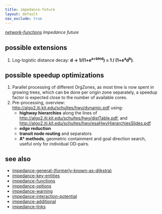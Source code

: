 ```yaml
---
title: impedance-future
layout: default
nav_exclude: true
---
```

*[network-functions](network-functions) Impedance future*

## possible extensions

1. Log-logistic distance decay: **d -> 1/(1+e<sup>a+blnd</sup>) = 1 / (1+e<sup>a</sup>d<sup>b</sup>)**.

## possible speedup optimizations

1. Parallel processing of different OrgZones, as most time is now spent in growing trees, which can be done per origin zone separately, a speedup factor is expected close to the number of available cores.
2. Pre-processing, overview: <http://algo2.iti.kit.edu/schultes/hwy/dynamic.pdf> using:
    - **highway hierarchies** along the lines of <http://algo2.iti.kit.edu/schultes/hwy/distTable.pdf>, and <http://algo2.iti.kit.edu/schultes/hwy/esaHwyHierarchiesSlides.pdf>
    - **edge reduction**
    - **transit node routing** and separators
    - **A\* methods**, geometric containment and goal direction search, useful only for individual OD-pairs.

## see also

- [impedance-general-(formerly-known-as-dijkstra)](impedance-general-(formerly-known-as-dijkstra))
- [impedance-key-entities](impedance-key-entities)
- [impedance-functions](impedance-functions)
- [impedance-options](impedance-options)
- [impedance-warning](impedance-warning)
- [impedance-interaction-potential](impedance-interaction-potential)
- [impedance-additional](impedance-additional)
- [impedance-links](impedance-links)